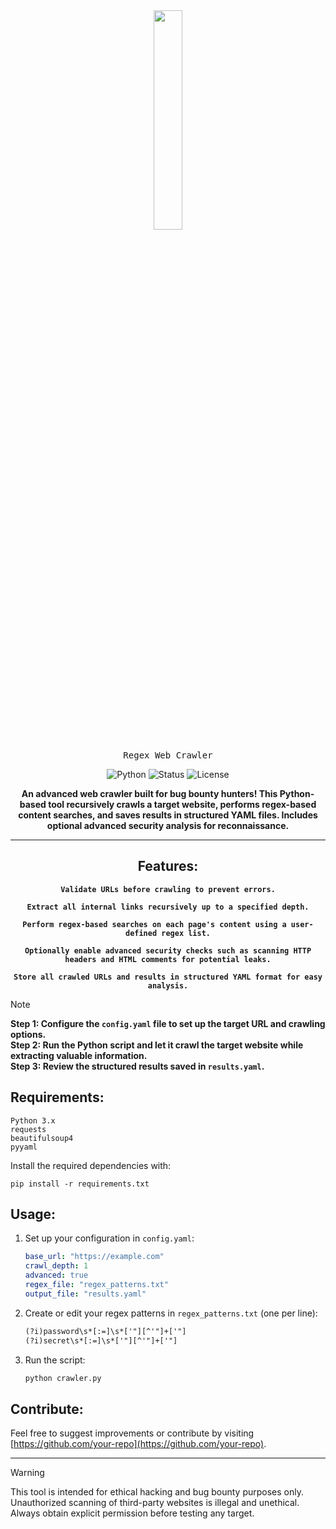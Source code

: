 <div align="center">

<a href="https://github.com/your-repo/BugBountyCrawler">
   <img src="https://github.com/user-attachments/assets/99f1a4d0-ac60-415c-a61b-4015da390a80" width="30%">
</a>

<kbd>Regex Web Crawler</kbd>

![Python](https://img.shields.io/badge/Python-3.x-blue)
![Status](https://img.shields.io/badge/Status-Active-green)
![License](https://img.shields.io/badge/License-MIT-brightgreen)

**An advanced web crawler built for bug bounty hunters! This Python-based tool recursively crawls a target website, performs regex-based content searches, and saves results in structured YAML files. Includes optional advanced security analysis for reconnaissance.**

---

## Features:
**`Validate URLs before crawling to prevent errors.`**

**`Extract all internal links recursively up to a specified depth.`**

**`Perform regex-based searches on each page's content using a user-defined regex list.`**

**`Optionally enable advanced security checks such as scanning HTTP headers and HTML comments for potential leaks.`**

**`Store all crawled URLs and results in structured YAML format for easy analysis.`**

</div>

> [!Note]
> **Step 1: Configure the `config.yaml` file to set up the target URL and crawling options.**  
> **Step 2: Run the Python script and let it crawl the target website while extracting valuable information.**  
> **Step 3: Review the structured results saved in `results.yaml`.**

## Requirements:
```
Python 3.x
requests
beautifulsoup4
pyyaml
```
Install the required dependencies with:
```
pip install -r requirements.txt
```

## Usage:
1. Set up your configuration in `config.yaml`:
   ```yaml
   base_url: "https://example.com"
   crawl_depth: 1
   advanced: true
   regex_file: "regex_patterns.txt"
   output_file: "results.yaml"
   ```
2. Create or edit your regex patterns in `regex_patterns.txt` (one per line):
   ```txt
   (?i)password\s*[:=]\s*['"][^'"]+['"]
   (?i)secret\s*[:=]\s*['"][^'"]+['"]
   ```
3. Run the script:
   ```bash
   python crawler.py
   ```

## Contribute:
Feel free to suggest improvements or contribute by visiting [https://github.com/your-repo](https://github.com/your-repo).

<hr>

> [!WARNING]  
> This tool is intended for ethical hacking and bug bounty purposes only. Unauthorized scanning of third-party websites is illegal and unethical. Always obtain explicit permission before testing any target.

